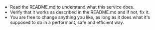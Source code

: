 - Read the README.md to understand what this service does.
- Verify that it works as described in the README.md and if not, fix it.
- You are free to change anything you like, as long as it does what it's supposed to do in a performant, safe and efficient way.